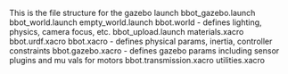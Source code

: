 This is the file structure for the gazebo launch
bbot_gazebo.launch
	bbot_world.launch
		empty_world.launch
			bbot.world - defines lighting, physics, camera focus, etc.
		bbot_upload.launch
			materials.xacro
			bbot.urdf.xacro
				bbot.xacro - defines physical params, inertia, controller constraints
				bbot.gazebo.xacro - defines gazebo params including sensor plugins and mu vals for motors
				bbot.transmission.xacro
				utilities.xacro